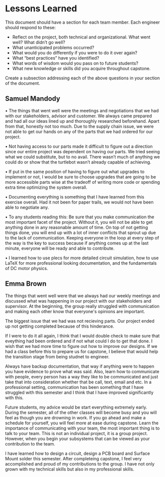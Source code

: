 # Lessons Learned
This document should have a section for each team member. Each engineer should respond to these:

- Reflect on the project, both technical and organizational. What went well? What didn’t go well? 
- What unanticipated problems occurred? 
- What would you do differently if you were to do it over again? 
- What “best practices” have you identified? 
- What words of wisdom would you pass on to future students?
- What new knowledge or skills did you acquire throughout capstone.

Create a subsection addressing each of the above questions in your section of the document. 
## Samuel Mandody
•	The things that went well were the meetings and negotiations that we had with our stakeholders, advisor and customer. We always came prepared and had all our ideas lined up and thoroughly researched beforehand. Apart from that, honestly not too much. Due to the supply chain issue, we were not able to get our hands on any of the parts that we had ordered for our project.

•	Not having access to our parts made it difficult to figure out a direction since our entire project was dependent on having our parts. We tried seeing what we could substitute, but to no avail. There wasn’t much of anything we could do or show that the turtlebot wasn’t already capable of achieving.

•	If put in the same position of having to figure out what upgrades to implement or not, I would be sure to choose upgrades that are going to be more accessible parts wise at the tradeoff of writing more code or spending extra time optimizing the system overall.

•	Documenting everything is something that I have learned from this exercise overall. Had it not been for paper trails, we would not have been able to negotiate any. 

•	To any students reading this: Be sure that you make communication the most important facet of the project. Without it, you will not be able to get anything done in any reasonable amount of time. On top of not getting things done, you will end up with a lot of inner conflicts that sprout up due to the lack of communication. Keeping everyone in the loop at every step of the way is the key to success because if anything comes up at the last minute, everyone will be ready and able to contribute.

•	I learned how to use plecs for more detailed circuit simulation, how to use LaTeX for more professional looking documentation, and the fundamentals of DC motor physics.

## Emma Brown
The things that went well were that we always had our weekly meetings and discussed what was happening in our project with our stakeholders and supervisor. At the beginning, the group really struggled with communication and making each other know that everyone's opinions are important.

The biggest issue that we had was not recieving parts. Our project ended up not getting completed because of this hinderance.

If I were to do it all again, I think that I would double check to make sure that eveything had been ordered and if not what could I do to get that done. I wish that we had more time to figure out how to improve our designs. If we had a class before this to prepare us for capstone, I believe that would help the transition stage from being studnet to engineer.

Always have backup documentation, that way if anything were to happen you have evidence to prove what was said. Also, learn how to communicate with people, every person has a way they like to be communicated and just take that into consideration whether that be call, text, email and etc. In a professional setting, communication has been something that I have struggled with this semester and I think that I have improved significantly with this.

Future students, my advice would be start everything extremely early. During the semester, all of the other classes will become busy and you will feel as though you are drowning in work. If you go ahead and make a schedule for yourself, you will feel more at ease during capstone. Learn the importance of communicating with your team, the most important thing is to talk to your team. This is not an individual project, it is a group project. However, when you begin your subsystems that can be viewed as your contribution to the team.

I have learned how to design a circuit, design a PCB board and Surface Mount solder this semester. After completeing capstone, I feel very accomplished and proud of my contributions to the group. I have not only grown with my technical skills but also in my professional skills.
